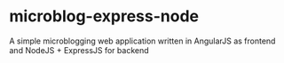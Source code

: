 # microblog-express-node

A simple microblogging web application written in AngularJS as frontend and NodeJS + ExpressJS for backend
